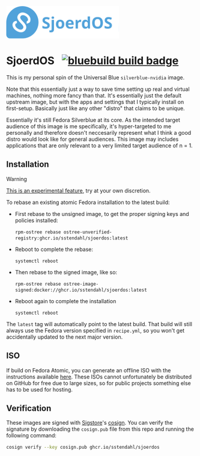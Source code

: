 
<img src="https://github.com/sstendahl/SjoerdOS/raw/main/files/system/usr/share/pixmaps/fedora_logo.svg" width="300">

# SjoerdOS &nbsp; [![bluebuild build badge](https://github.com/sstendahl/sjoerdos/actions/workflows/build.yml/badge.svg)](https://github.com/sstendahl/sjoerdos/actions/workflows/build.yml)

This is my personal spin of the Universal Blue `silverblue-nvidia` image.

Note that this essentially just a way to save time setting up real and virtual machines, nothing more fancy than that. It's essentially just the default upstream image, but with the apps and settings that I typically install on first-setup. Basically just like any other "distro" that claims to be unique. 

Essentially it's still Fedora Silverblue at its core.
As the intended target audience of this image is me specifically, it's hyper-targeted to me personally and therefore doesn't neccesarily represent what I think a good distro would look like for general audiences. This image may includes applications that are only relevant to a very limited target audience of n = 1.


## Installation

> [!WARNING]  
> [This is an experimental feature](https://www.fedoraproject.org/wiki/Changes/OstreeNativeContainerStable), try at your own discretion.

To rebase an existing atomic Fedora installation to the latest build:

- First rebase to the unsigned image, to get the proper signing keys and policies installed:
  ```
  rpm-ostree rebase ostree-unverified-registry:ghcr.io/sstendahl/sjoerdos:latest
  ```
- Reboot to complete the rebase:
  ```
  systemctl reboot
  ```
- Then rebase to the signed image, like so:
  ```
  rpm-ostree rebase ostree-image-signed:docker://ghcr.io/sstendahl/sjoerdos:latest
  ```
- Reboot again to complete the installation
  ```
  systemctl reboot
  ```

The `latest` tag will automatically point to the latest build. That build will still always use the Fedora version specified in `recipe.yml`, so you won't get accidentally updated to the next major version.

## ISO

If build on Fedora Atomic, you can generate an offline ISO with the instructions available [here](https://blue-build.org/learn/universal-blue/#fresh-install-from-an-iso). These ISOs cannot unfortunately be distributed on GitHub for free due to large sizes, so for public projects something else has to be used for hosting.

## Verification

These images are signed with [Sigstore](https://www.sigstore.dev/)'s [cosign](https://github.com/sigstore/cosign). You can verify the signature by downloading the `cosign.pub` file from this repo and running the following command:

```bash
cosign verify --key cosign.pub ghcr.io/sstendahl/sjoerdos
```
